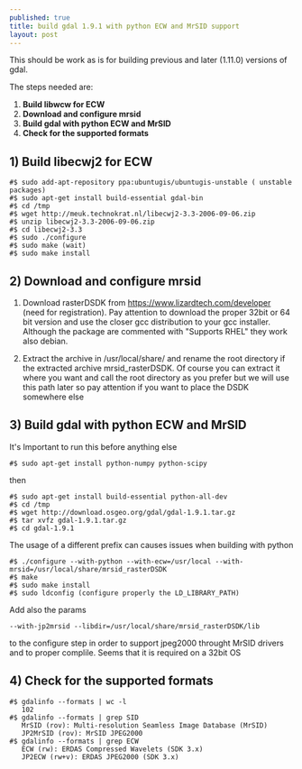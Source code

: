 ```yaml
---
published: true
title: build gdal 1.9.1 with python ECW and MrSID support
layout: post
---
```

This should be work as is for building previous and later (1.11.0) versions of gdal.

The steps needed are:

1. **Build libwcw for ECW**
1. **Download and configure mrsid**
1. **Build gdal with python ECW and MrSID**
1. **Check for the supported formats**

## 1) Build libecwj2 for ECW

~~~~~~~~~~~~~~~
#$ sudo add-apt-repository ppa:ubuntugis/ubuntugis-unstable ( unstable packages)
#$ sudo apt-get install build-essential gdal-bin
#$ cd /tmp
#$ wget http://meuk.technokrat.nl/libecwj2-3.3-2006-09-06.zip
#$ unzip libecwj2-3.3-2006-09-06.zip 
#$ cd libecwj2-3.3
#$ sudo ./configure 
#$ sudo make (wait)
#$ sudo make install
~~~~~~~~~~~~~~~~~~~~

## 2) Download and configure mrsid

1. Download rasterDSDK from https://www.lizardtech.com/developer (need for registration). Pay attention to download the proper 32bit or 64 bit version and use the closer gcc distribution to your gcc installer. Although the package are commented with "Supports RHEL" they work also debian.

1. Extract the archive in /usr/local/share/ and rename the root directory if the extracted archive mrsid_rasterDSDK. Of course you can extract it where you want and call the root directory as you prefer but we will use this path later so pay attention if you want to place the DSDK somewhere else

## 3) Build gdal with python ECW and MrSID

It's Important to run this before anything else

~~~~~~~~~~~~~~~
#$ sudo apt-get install python-numpy python-scipy 
~~~~~~~~~~~~~~~~~~~~~~~~~~~~~~

then 

~~~~~~~~~~~~~~~
#$ sudo apt-get install build-essential python-all-dev
#$ cd /tmp
#$ wget http://download.osgeo.org/gdal/gdal-1.9.1.tar.gz
#$ tar xvfz gdal-1.9.1.tar.gz
#$ cd gdal-1.9.1
~~~~~~~~~~~~~~~~~~~~~~~~

The usage of a different prefix can causes issues when building with python

~~~~~~~~~~~~~
#$ ./configure --with-python --with-ecw=/usr/local --with-mrsid=/usr/local/share/mrsid_rasterDSDK 
#$ make
#$ sudo make install
#$ sudo ldconfig (configure properly the LD_LIBRARY_PATH)
~~~~~~~~~~~~~~~~~~~

Add also the params

~~~~~~~~~
--with-jp2mrsid --libdir=/usr/local/share/mrsid_rasterDSDK/lib
~~~~~~~~~~~~

to the configure step in order to support jpeg2000 throught MrSID drivers and to proper complile. Seems that it is required on a 32bit OS

## 4) Check for the supported formats

~~~~~~~~~~~~
#$ gdalinfo --formats | wc -l 
   102
#$ gdalinfo --formats | grep SID
   MrSID (rov): Multi-resolution Seamless Image Database (MrSID)
   JP2MrSID (rov): MrSID JPEG2000
#$ gdalinfo --formats | grep ECW
   ECW (rw): ERDAS Compressed Wavelets (SDK 3.x)
   JP2ECW (rw+v): ERDAS JPEG2000 (SDK 3.x)
~~~~~~~~~~~~~~~~~~~
